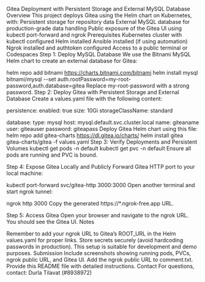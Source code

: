 Gitea Deployment with Persistent Storage and External MySQL Database
Overview
This project deploys Gitea using the Helm chart on Kubernetes, with:
Persistent storage for repository data
External MySQL database for production-grade data handling
Public exposure of the Gitea UI using kubectl port-forward and ngrok Prerequisites
Kubernetes cluster with kubectl configured
Helm installed
Ansible installed (if using automation)
Ngrok installed and authtoken configured
Access to a public terminal or Codespaces
Step 1: Deploy MySQL Database
We use the Bitnami MySQL Helm chart to create an external database for Gitea:

helm repo add bitnami https://charts.bitnami.com/bitnami
helm install mysql bitnami/mysql --set auth.rootPassword=my-root-password,auth.database=gitea
Replace my-root-password with a strong password. Step 2: Deploy Gitea with Persistent Storage and External Database Create a values.yaml file with the following content:

persistence:
  enabled: true
  size: 10Gi
  storageClassName: standard

database:
  type: mysql
  host: mysql.default.svc.cluster.local
  name: giteaname
  user: giteauser
  password: giteapass
Deploy Gitea Helm chart using this file:
helm repo add gitea-charts https://dl.gitea.io/charts/
helm install gitea gitea-charts/gitea -f values.yaml
Step 3: Verify Deployments and Persistent Volumes
kubectl get pods -n default
kubectl get pvc -n default
Ensure all pods are running and PVC is bound.

Step 4: Expose Gitea Locally and Publicly
Forward Gitea HTTP port to your local machine:

kubectl port-forward svc/gitea-http 3000:3000
Open another terminal and start ngrok tunnel:

ngrok http 3000
Copy the generated https://*.ngrok-free.app URL.

Step 5: Access Gitea
Open your browser and navigate to the ngrok URL. You should see the Gitea UI. Notes

Remember to add your ngrok URL to Gitea’s ROOT_URL in the Helm values.yaml for proper links.
Store secrets securely (avoid hardcoding passwords in production).
This setup is suitable for development and demo purposes. Submission
Include screenshots showing running pods, PVCs, ngrok public URL, and Gitea UI.
Add the ngrok public URL to comment.txt.
Provide this README file with detailed instructions. Contact For questions, contact: Durla Tilavat (#8938972)
